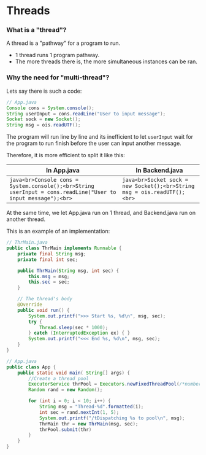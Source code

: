 # Threads

### What is a "thread"?

A thread is a "pathway" for a program to run.

- 1 thread runs 1 program pathway.
- The more threads there is, the more simultaneous instances can be ran.

### Why the need for "multi-thread"?

Lets say there is such a code:

```java
// App.java
Console cons = System.console();
String userInput = cons.readLine("User to input message");
Socket sock = new Socket();
String msg = ois.readUTF();
```

The program will run line by line and its inefficient to let `userInput` wait for the program to run finish before the user can input another message.

Therefore, it is more efficient to split it like this:

| In App.java | In Backend.java |
|---|---|
| ```java<br>Console cons = System.console();<br>String userInput = cons.readLine("User to input message");<br>``` | ```java<br>Socket sock = new Socket();<br>String msg = ois.readUTF();<br>``` |

At the same time, we let App.java run on 1 thread, and Backend.java run on another thread.

This is an example of an implementation:

```java
// ThrMain.java
public class ThrMain implements Runnable {
    private final String msg;
    private final int sec;

    public ThrMain(String msg, int sec) {
        this.msg = msg;
        this.sec = sec;
    }

    // The thread's body
    @Override
    public void run() {
        System.out.printf(">>> Start %s, %d\n", msg, sec);
        try {
            Thread.sleep(sec * 1000);
        } catch (InterruptedException ex) { }
        System.out.printf("<<< End %s, %d\n", msg, sec);
    }
}
```

```java
// App.java
public class App {
    public static void main( String[] args) {
        //Create a thread pool
        ExecutorService thrPool = Executors.newFixedThreadPool(/*number of cores ur computer has*/ 4);
        Random rand = new Random();

        for (int i = 0; i < 10; i++) {
            String msg = "Thread-%d".formatted(i);
            int sec = rand.nextInt(1, 5);
            System.out.printf("/tDispatching %s to pool\n", msg);
            ThrMain thr = new ThrMain(msg, sec);
            thrPool.submit(thr)
        }
    }
}
```

